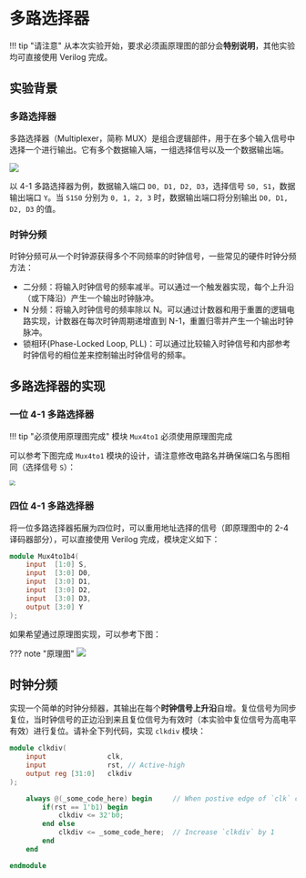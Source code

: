# 多路选择器

!!! tip "请注意"
    从本次实验开始，要求必须画原理图的部分会**特别说明**，其他实验均可直接使用 Verilog 完成。

## 实验背景

### 多路选择器

多路选择器（Multiplexer，简称 MUX）是组合逻辑部件，用于在多个输入信号中选择一个进行输出。它有多个数据输入端，一组选择信号以及一个数据输出端。

<img src="../pic/multiplexer.png">

以 4-1 多路选择器为例，数据输入端口 `D0, D1, D2, D3`，选择信号 `S0, S1`，数据输出端口 `Y`。当 `S1S0` 分别为 `0, 1, 2, 3` 时，数据输出端口将分别输出 `D0, D1, D2, D3` 的值。

### 时钟分频

时钟分频可从一个时钟源获得多个不同频率的时钟信号，一些常见的硬件时钟分频方法：

* 二分频：将输入时钟信号的频率减半。可以通过一个触发器实现，每个上升沿（或下降沿）产生一个输出时钟脉冲。
* N 分频：将输入时钟信号的频率除以 N。可以通过计数器和用于重置的逻辑电路实现，计数器在每次时钟周期递增直到 N-1，重置归零并产生一个输出时钟脉冲。
* 锁相环(Phase-Locked Loop, PLL)：可以通过比较输入时钟信号和内部参考时钟信号的相位差来控制输出时钟信号的频率。

## 多路选择器的实现

### 一位 4-1 多路选择器

!!! tip "必须使用原理图完成"
    模块 `Mux4to1` 必须使用原理图完成

可以参考下图完成 `Mux4to1` 模块的设计，请注意修改电路名并确保端口名与图相同（选择信号 `S`）：

<img src="../pic/circuit_mux4to1.png" style="zoom:60%">

### 四位 4-1 多路选择器

将一位多路选择器拓展为四位时，可以重用地址选择的信号（即原理图中的 2-4 译码器部分），可以直接使用 Verilog 完成，模块定义如下：

```verilog linenums="1"
module Mux4to1b4(
    input  [1:0] S,
    input  [3:0] D0,
    input  [3:0] D1,
    input  [3:0] D2,
    input  [3:0] D3,
    output [3:0] Y
);
```

如果希望通过原理图实现，可以参考下图：

??? note "原理图"
    <img src="../pic/circuit_mux4to1b4.png">

## 时钟分频

实现一个简单的时钟分频器，其输出在每个**时钟信号上升沿**自增。复位信号为同步复位，当时钟信号的正边沿到来且复位信号为有效时（本实验中复位信号为高电平有效）进行复位。请补全下列代码，实现 `clkdiv` 模块：

```verilog linenums="1"
module clkdiv(
    input               clk,
    input               rst, // Active-high
    output reg [31:0]   clkdiv
);

    always @(_some_code_here) begin     // When postive edge of `clk` comes
        if(rst == 1'b1) begin
            clkdiv <= 32'b0;
        end else
            clkdiv <= _some_code_here;  // Increase `clkdiv` by 1
        end
    end

endmodule
```